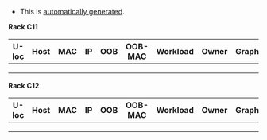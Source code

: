    - This is [automatically generated](https://github.com/redhat-performance/quads).


**Rack C11**

| U-loc    |      Host     |  MAC  |  IP  |  OOB  |  OOB-MAC     |  Workload  |  Owner  |  Graph  |
|----------|:-------------:|------:|:----:|:-----:|:------------:|:----------:|:-------:|:-------:|
|          |               |       |      |       |              |            |         |         |
|          |               |       |      |       |              |            |         |         |
|          |               |       |      |       |              |            |         |         |

**Rack C12**

| U-loc    |      Host     |  MAC  |  IP  |  OOB  |  OOB-MAC     |  Workload  |  Owner  |  Graph  |
|----------|:-------------:|------:|:----:|:-----:|:------------:|:----------:|:-------:|:-------:|
|          |               |       |      |       |              |            |         |         |
|          |               |       |      |       |              |            |         |         |
|          |               |       |      |       |              |            |         |         |
